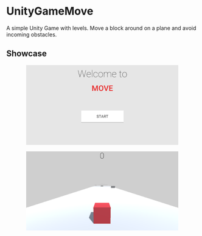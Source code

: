# UnityGameMove

A simple Unity Game with levels. Move a block around on a plane and avoid incoming obstacles.

## Showcase
<p align="center">
  <img src="images/Move_1.png" width="400"/>
</p>

<p align="center">
  <img src="images/Move_2.png" width="400"/>
</p>
